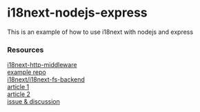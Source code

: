 # i18next-nodejs-express

<p>This is an example of how to use i18next with nodejs and express</p>

### Resources
<p>
<a href="https://www.npmjs.com/package/i18next-http-middleware#detector-options">i18next-http-middleware</a>
<br />
<a href="https://github.com/grug/i18next-language-bug-repro/blob/main/src/i18n.ts">example repo</a>
<br />
<a href="https://github.com/i18next/i18next-fs-backend">i18next/i18next-fs-backend</a>
<br />
<a href="https://locize.com/blog/how-does-server-side-internationalization-look-like">article 1</a>
<br />
<a href="https://lokalise.com/blog/node-js-i18n-express-js-localization/">article 2</a>
<br />
<a href="https://github.com/i18next/next-i18next/issues/27">issue & discussion</a>
</p>
